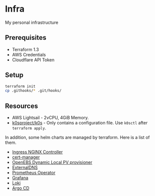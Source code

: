 # Infra

My personal infrastructure

## Prerequisites

* Terraform 1.3
* AWS Credentials
* Cloudflare API Token

## Setup

```sh
terraform init
cp .githooks/* .git/hooks/
```

## Resources

* AWS Lightsail - 2vCPU, 4GiB Memory.
* [k0sproject/k0s][k0s] - Only contains a configuration file. Use `k0sctl` after `terraform apply`.

In addition, some helm charts are managed by terraform.
Here is a list of them.

* [Ingress NGINX Controller][ingress-nginx]
* [cert-manager][cert-manager]
* [OpenEBS Dynamic Local PV provisioner][openebs-local-pv-provisioner]
* [ExternalDNS][external-dns]
* [Prometheus Operator][prometheus-operator]
* [Grafana][grafana]
* [Loki][loki]
* [Argo CD][argo-cd]

[k0s]: https://github.com/k0sproject/k0s
[ingress-nginx]: https://github.com/kubernetes/ingress-nginx
[cert-manager]: https://github.com/cert-manager/cert-manager
[openebs-local-pv-provisioner]: https://github.com/openebs/dynamic-localpv-provisioner
[external-dns]: https://github.com/kubernetes-sigs/external-dns
[prometheus-operator]: https://github.com/prometheus-operator/prometheus-operator
[grafana]: https://github.com/grafana/grafana
[loki]: https://github.com/grafana/loki
[argo-cd]: https://github.com/argoproj/argo-cd
